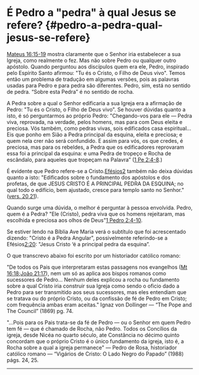 # É Pedro a &quot;pedra&quot; à qual Jesus se refere? {#pedro-a-pedra-qual-jesus-se-refere}

[Mateus 16:15-19](http://bibliaonline.com.br/acf/mt/16/15-19) mostra claramente que o Senhor iria estabelecer a sua Igreja, como realmente o fez. Mas não sobre Pedro ou qualquer outro apóstolo. Quando perguntou aos discípulos quem era ele, Pedro, inspirado pelo Espírito Santo afirmou: &quot;Tu és o Cristo, o Filho de Deus vivo&quot;. Temos então um problema de tradução em algumas versões, pois as palavras usadas para Pedro e para pedra são diferentes. Pedro, sim, está no sentido de pedra. “Sobre esta Pedra” é no sentido de rocha.

A Pedra sobre a qual o Senhor edificaria a sua Igreja era a afirmação de Pedro: &quot;Tu és o Cristo, o Filho de Deus vivo&quot;. Se houver dúvidas quanto a isto, é só perguntarmos ao próprio Pedro: &quot;Chegando-vos para ele — Pedra viva, reprovada, na verdade, pelos homens, mas para com Deus eleita e preciosa. Vós também, como pedras vivas, sois edificados casa espiritual... Eis que ponho em Sião a Pedra principal da esquina, eleita e preciosa; e quem nela crer não será confundido. E assim para vós, os que credes, é preciosa, mas para os rebeldes, a Pedra que os edificadores reprovaram essa foi a principal da esquina: e uma Pedra de tropeço e Rocha de escândalo, para aqueles que tropeçam na Palavra” ([1 Pe 2:4-8](http://bibliaonline.com.br/acf/1pe/2/4-8).)

É evidente que Pedro refere-se a Cristo.[Efésios2](http://bibliaonline.com.br/acf/ef/2) também não deixa dúvidas quanto a isto: &quot;Edificados sobre o fundamento dos apóstolos e dos profetas, de que JESUS CRISTO É A PRINCIPAL PEDRA DA ESQUINA; no qual todo o edifício, bem ajustado, cresce para templo santo no Senhor.&quot; ([vers. 20,21](http://bibliaonline.com.br/acf/ef/2/20,21)).

Quando surge uma dúvida, o melhor é perguntar à pessoa envolvida. Pedro, quem é a Pedra? &quot;Ele (Cristo), pedra viva que os homens rejeitaram, mas escolhida e preciosa aos olhos de Deus&quot;[1 Pedro 2:4-10](http://bibliaonline.com.br/acf/1pe/2/4-10).

Se estiver lendo na Bíblia Ave Maria verá o subtítulo que foi acrescentado dizendo: &quot;Cristo é a Pedra Angular&quot;, possivelmente referindo-se a Efésios[2:20](http://bibliaonline.com.br/acf/ef/2/20): &quot;Jesus Cristo ‘é a principal pedra da esquina”.

O que transcrevo abaixo foi escrito por um historiador católico romano:

&quot;De todos os Pais que interpretaram estas passagens nos evangelhos ([Mt 16:18](http://bibliaonline.com.br/acf/mt/16/18);[João 21:17](http://bibliaonline.com.br/acf/jo/21/17)), nem um só as aplica aos bispos romanos como sucessores de Pedro... Nenhum deles explicou a rocha ou fundamento sobre a qual Cristo iria construir sua Igreja como sendo o oficio dado a Pedro para ser transmitido aos seus sucessores, mas eles entendiam que se tratava ou do próprio Cristo, ou da confissão de fé de Pedro em Cristo; com frequência ambas eram aceitas.&quot; Ignaz von Dollinger — “The Pope and The Council” (1869) pg. 74.

&quot;...Pois para os Pais trata-se da fé de Pedro — ou o Senhor em quem Pedro tem fé — que é chamado de Rocha, não Pedro. Todos os Concílios da igreja, desde Nicéa no quarto século, ate Constância no décimo quinto concordam que o próprio Cristo é o único fundamento da igreja, isto é, a Rocha sobre a qual a igreja permanece&quot; — Pedro de Rosa, historiador católico romano — “Vigários de Cristo: O Lado Negro do Papado” (1988) págs. 24, 25.

*****